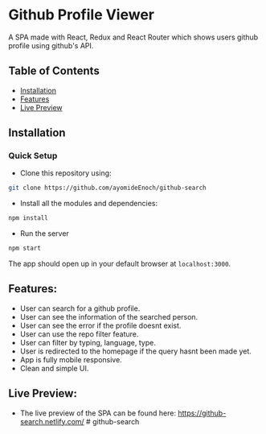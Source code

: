 # Github Profile Viewer

A SPA made with React, Redux and React Router which shows users github profile using github's API.

## Table of Contents

- [Installation](##Installation)
- [Features](##Features)
- [Live Preview](##LivePreview)

## Installation

### Quick Setup

- Clone this repository using:

```bash
git clone https://github.com/ayomideEnoch/github-search
```

- Install all the modules and dependencies:

```bash
npm install
```

- Run the server

```bash
npm start
```

The app should open up in your default browser at `localhost:3000`.

## Features:

- User can search for a github profile.
- User can see the information of the searched person.
- User can see the error if the profile doesnt exist.
- User can use the repo filter feature.
- User can filter by typing, language, type.
- User is redirected to the homepage if the query hasnt been made yet.
- App is fully mobile responsive.
- Clean and simple UI.

## Live Preview:

- The live preview of the SPA can be found here: https://github-search.netlify.com/
#   g i t h u b - s e a r c h 
 
 